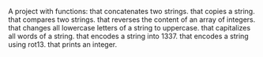 A project with functions:
that concatenates two strings.
that copies a string.
that compares two strings.
that reverses the content of an array of integers.
that changes all lowercase letters of a string to uppercase.
that capitalizes all words of a string.
that encodes a string into 1337.
that encodes a string using rot13.
that prints an integer.
